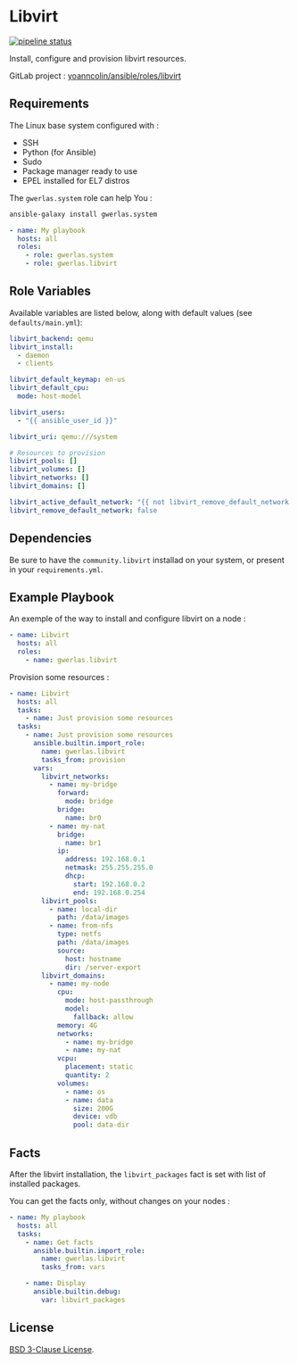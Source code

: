 Libvirt
======

[![pipeline status](https://gitlab.com/yoanncolin/ansible/roles/libvirt/badges/main/pipeline.svg)](https://gitlab.com/yoanncolin/ansible/roles/libvirt/-/commits/main)

Install, configure and provision libvirt resources.

GitLab project : [yoanncolin/ansible/roles/libvirt](https://gitlab.com/yoanncolin/ansible/roles/libvirt)

Requirements
------------

The Linux base system configured with :

- SSH
- Python (for Ansible)
- Sudo
- Package manager ready to use
- EPEL installed for EL7 distros

The `gwerlas.system` role can help You :

```sh
ansible-galaxy install gwerlas.system
```

```yaml
- name: My playbook
  hosts: all
  roles:
    - role: gwerlas.system
    - role: gwerlas.libvirt
```

Role Variables
--------------

Available variables are listed below, along with default values
(see `defaults/main.yml`):

```yaml
libvirt_backend: qemu
libvirt_install:
  - daemon
  - clients

libvirt_default_keymap: en-us
libvirt_default_cpu:
  mode: host-model

libvirt_users:
  - "{{ ansible_user_id }}"

libvirt_uri: qemu:///system

# Resources to provision
libvirt_pools: []
libvirt_volumes: []
libvirt_networks: []
libvirt_domains: []

libvirt_active_default_network: "{{ not libvirt_remove_default_network }}"
libvirt_remove_default_network: false
```

Dependencies
------------

Be sure to have the `community.libvirt` installad on your system, or present
in your `requirements.yml`.

Example Playbook
----------------

An exemple of the way to install and configure libvirt on a node :

```yaml
- name: Libvirt
  hosts: all
  roles:
    - name: gwerlas.libvirt
```

Provision some resources :


```yaml
- name: Libvirt
  hosts: all
  tasks:
    - name: Just provision some resources
  tasks:
    - name: Just provision some resources
      ansible.builtin.import_role:
        name: gwerlas.libvirt
        tasks_from: provision
      vars:
        libvirt_networks:
          - name: my-bridge
            forward:
              mode: bridge
            bridge:
              name: br0
          - name: my-nat
            bridge:
              name: br1
            ip:
              address: 192.168.0.1
              netmask: 255.255.255.0
              dhcp:
                start: 192.168.0.2
                end: 192.168.0.254
        libvirt_pools:
          - name: local-dir
            path: /data/images
          - name: from-nfs
            type: netfs
            path: /data/images
            source:
              host: hostname
              dir: /server-export
        libvirt_domains:
          - name: my-node
            cpu:
              mode: host-passthrough
              model:
                fallback: allow
            memory: 4G
            networks:
              - name: my-bridge
              - name: my-nat
            vcpu:
              placement: static
              quantity: 2
            volumes:
              - name: os
              - name: data
                size: 200G
                device: vdb
                pool: data-dir
```

Facts
-----

After the libvirt installation, the `libvirt_packages` fact is set with list of
installed packages.

You can get the facts only, without changes on your nodes :

```yaml
- name: My playbook
  hosts: all
  tasks:
    - name: Get facts
      ansible.builtin.import_role:
        name: gwerlas.libvirt
        tasks_from: vars

    - name: Display
      ansible.builtin.debug:
        var: libvirt_packages
```

License
-------

[BSD 3-Clause License](LICENSE).

